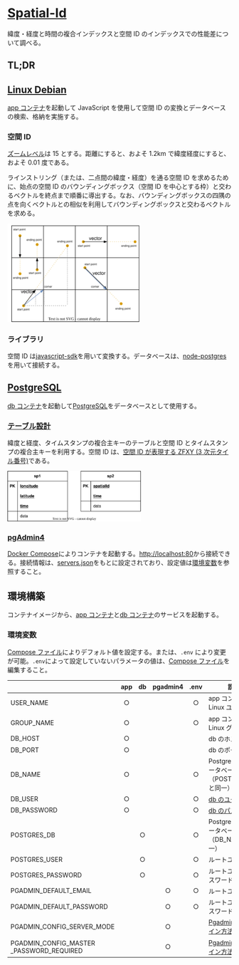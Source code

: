 # [Spatial-Id](https://github.com/sasaiyu/spatial-id)

緯度・経度と時間の複合インデックスと空間 ID のインデックスでの性能差について調べる。

## TL;DR

## [Linux Debian](https://hub.docker.com/r/microsoft/devcontainers-base)

[app コンテナ](https://github.com/sasaiyu/spatial-id/blob/main/app)を起動して JavaScript を使用して空間 ID の変換とデータベースの検索、格納を実施する。

### 空間 ID

[ズームレベル](https://www.ipa.go.jp/digital/architecture/Individual-link/nq6ept000000g0fh-att/4dspatio-temporal-guideline-gamma.pdf)は 15 とする。距離にすると、およそ 1.2km で緯度経度にすると、およそ 0.01 度である。

ラインストリング（または、二点間の緯度・経度）を通る空間 ID を求めるために、始点の空間 ID のバウンディングボックス（空間 ID を中心とする枠）と交わるベクトルを終点まで順番に導出する。なお、バウンディングボックスの四隅の点を向くベクトルとの相似を利用してバウンディングボックスと交わるベクトルを求める。

<img src="https://github.com/sasaiyu/spatial-id/blob/main/docs/app/image/spatial-id.svg" width="300" alt="ラインストリングと空間ID">

### ライブラリ

空間 ID は[javascript-sdk](https://github.com/spatial-id/javascript-sdk)を用いて変換する。データベースは、[node-postgres](https://node-postgres.com/)を用いて接続する。

## [PostgreSQL](https://hub.docker.com/_/postgres)

[db コンテナ](https://github.com/sasaiyu/spatial-id/blob/main/db)を起動して[PostgreSQL](https://hub.docker.com/_/postgres)をデータベースとして使用する。

### [テーブル設計](https://github.com/sasaiyu/spatial-id/blob/main/db/initdb/02_create_table.sql)

緯度と経度、タイムスタンプの複合主キーのテーブルと空間 ID とタイムスタンプの複合主キーを利用する。空間 ID は、[空間 ID が表現する ZFXY (3 次元タイル番号)](https://github.com/spatial-id/javascript-sdk?tab=readme-ov-file#id-tilehash)である。

<img src="https://github.com/sasaiyu/spatial-id/blob/main/docs/db/image/database.svg" width="300" alt="テーブル設計">

### [pgAdmin4](https://hub.docker.com/r/dpage/pgadmin4/)

[Docker Compose](https://github.com/sasaiyu/spatial-id/blob/main/compose.yml)によりコンテナを起動する。[http://localhost:80](http://localhost:80)から接続できる。接続情報は、[servers.json](https://github.com/sasaiyu/spatial-id/blob/main/db/config/servers.json)をもとに設定されており、設定値は[環境変数](#環境変数)を参照すること。

## 環境構築

コンテナイメージから、[app コンテナ](https://github.com/sasaiyu/spatial-id/tree/main/app)と[db コンテナ](https://github.com/sasaiyu/spatial-id/blob/main/db)のサービスを起動する。

### 環境変数

[Compose ファイル](https://github.com/sasaiyu/spatial-id/blob/main/compose.yml)によりデフォルト値を設定する。または、`.env` により変更が可能。`.env`によって設定していないパラメータの値は、[Compose ファイル](https://github.com/sasaiyu/spatial-id/blob/main/compose.yml)を編集すること。

|                                           | app | db  | pgadmin4 | .env | 説明                                                                                                                 |
| ----------------------------------------- | :-: | :-: | :------: | :--: | -------------------------------------------------------------------------------------------------------------------- |
| USER_NAME                                 |  ○  |     |          |  ○   | app コンテナの Linux ユーザ名                                                                                        |
| GROUP_NAME                                |  ○  |     |          |  ○   | app コンテナの Linux グループ名                                                                                      |
| DB_HOST                                   |  ○  |     |          |      | db のホスト名                                                                                                        |
| DB_PORT                                   |  ○  |     |          |      | db のポート番号                                                                                                      |
| DB_NAME                                   |  ○  |     |          |  ○   | PostgreSQL のデータベース名（POSTGRES_DB と同一）                                                                    |
| DB_USER                                   |  ○  |     |          |  ○   | [db のユーザ名](https://github.com/sasaiyu/spatial-id/blob/main/db/initdb/01_init.sql)                               |
| DB_PASSWORD                               |  ○  |     |          |  ○   | [db のパスワード](https://github.com/sasaiyu/spatial-id/blob/main/db/initdb/01_init.sql)                             |
| POSTGRES_DB                               |     |  ○  |          |  ○   | PostgreSQL のデータベース名（DB_NAME と同一）                                                                        |
| POSTGRES_USER                             |     |  ○  |          |  ○   | ルートユーザ名                                                                                                       |
| POSTGRES_PASSWORD                         |     |  ○  |          |  ○   | ルートユーザのパスワード                                                                                             |
| PGADMIN_DEFAULT_EMAIL                     |     |     |    ○     |  ○   | ルートユーザ名                                                                                                       |
| PGADMIN_DEFAULT_PASSWORD                  |     |     |    ○     |  ○   | ルートユーザのパスワード                                                                                             |
| PGADMIN_CONFIG_SERVER_MODE                |     |     |    ○     |      | [Pgadmin4 のログイン方法](https://stackoverflow.com/questions/70883515/pgadmin-disable-login-dialog-automatic-login) |
| PGADMIN_CONFIG_MASTER \_PASSWORD_REQUIRED |     |     |    ○     |      | [Pgadmin4 のログイン方法](https://stackoverflow.com/questions/70883515/pgadmin-disable-login-dialog-automatic-login) |
